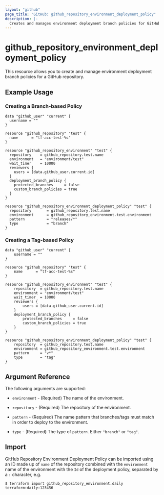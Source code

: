 ```yaml
---
layout: "github"
page_title: "GitHub: github_repository_environment_deployment_policy"
description: |-
  Creates and manages environment deployment branch policies for GitHub repositories
---
```


# github_repository_environment_deployment_policy

This resource allows you to create and manage environment deployment branch policies for a GitHub repository.

## Example Usage

### Creating a Branch-based Policy

```hcl
data "github_user" "current" {
  username = ""
}

resource "github_repository" "test" {
  name      = "tf-acc-test-%s"
}

resource "github_repository_environment" "test" {
  repository 	= github_repository.test.name
  environment	= "environment/test"
  wait_timer	= 10000
  reviewers {
    users = [data.github_user.current.id]
  }
  deployment_branch_policy {
    protected_branches     = false
    custom_branch_policies = true
  }
}

resource "github_repository_environment_deployment_policy" "test" {
  repository 	   = github_repository.test.name
  environment	   = github_repository_environment.test.environment
  pattern          = "releases/*"
  type             = "branch"
}
```

### Creating a Tag-based Policy

```hcl
data "github_user" "current" {
    username = ""
}

resource "github_repository" "test" {
    name      = "tf-acc-test-%s"
}

resource "github_repository_environment" "test" {
    repository 	= github_repository.test.name
    environment	= "environment/test"
    wait_timer	= 10000
    reviewers {
        users = [data.github_user.current.id]
    }
    deployment_branch_policy {
        protected_branches     = false
        custom_branch_policies = true
    }
}

resource "github_repository_environment_deployment_policy" "test" {
    repository  = github_repository.test.name
    environment = github_repository_environment.test.environment
    pattern     = "v*"
    type        = "tag"
}
```

## Argument Reference

The following arguments are supported:

* `environment` - (Required) The name of the environment.

* `repository` - (Required) The repository of the environment.

* `pattern` - (Required) The name pattern that branches/tags must match in order to deploy to the environment.

* `type` - (Required) The type of `pattern`. Either `"branch"` or `"tag"`.


## Import

GitHub Repository Environment Deployment Policy can be imported using an ID made up of `name` of the repository combined with the `environment` name of the environment with the `Id` of the deployment policy, separated by a `:` character, e.g.

```
$ terraform import github_repository_environment.daily terraform:daily:123456
```
